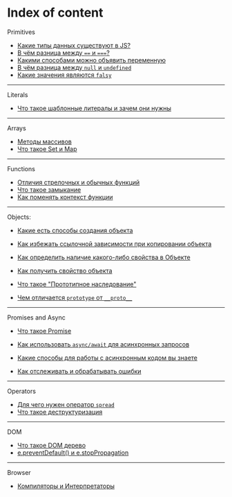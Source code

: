 # Index of content
Primitives
- [Какие типы данных существуют в JS?](./01.data-types.md/#типы-данных)
- [В чём разница между `==` и `===`?](./02.comparidson-operators.md/#операторы-сравнения)
- [Какими способами можно объявить переменную](./03.var-declaration.md/#способы-объявления-переменных)
- [В чём разница между `null` и `undefined`](./04.null-undefined.md/#в-чём-разница-null-и-undefined)
- [Какие значения являются `falsy`](./14.falsy-values.md/#значения-falsy)
---
Literals
- [Что такое шаблонные литералы и зачем они нужны](./08.template-literal.md/#шаблонный-литерал)
---
Arrays
- [Методы массивов](./05.map-filter-reduce-foreach.md/#методы-массивов)
- [Что такое Set и Map](./09.set-map.md/#set--map)
---
Functions
- [Отличия стрелочных и обычных функций](./06.arrow-and-reg-functions.md/#стрелочные-и-обычные-функции)
- [Что такое замыкание](./07.closure.md/#замыкание)
- [Как поменять контекст функции](./19.function-context.md/#как-поменять-контекст-функции)
---
Objects:
- [Какие есть способы создания объекта](11.ways-create-object.md/#способы-создания-объекта)
- [Как избежать ссылочной зависимости при копировании объекта](./18.object-ref-dependancy.md/#ссылочная-зависимость-при-копировании-объекта)
- [Как определить наличие какого-либо свойства в Объекте](./10.object-properties.md/#способы-определения-наличия-свойства-объекта)
- [Как получить свойство объекта](./26.object-props.md/#свойства-объекта)
 

- [Что такое "Прототипное наследование"](12.prototype-inheritance.md/#прототипное-наследование)
- [Чем отличается `prototype` от `__proto__`](./13.prototype-vs-proto.md/#итог)
---
Promises and Async
- [Что такое Promise](./15.promise.md/#promise)
- [Как использовать `async/await` для асинхронных запросов](./16.async-await.md/#асинхронные-запросы-asyncawait)
- [Какие способы для работы с асинхронным кодом вы знаете](./21.work-with-async.md/#способы-для-работы-с-асинхронным-кодом)


- [Как отслеживать и обрабатывать ошибки](./23.error-handling.md/#обработка-ошибок)
---
Operators
- [Для чего нужен оператор `spread`](./17.spread-opertator.md/#оператор-spread)
- [Что такое деструктуризация](./20.destructure.md/#деструктуризация)
---
DOM
- [Что такое DOM дерево](./25.DOM-tree.md/#dom-дерево)
- [e.preventDefault() и e.stopPropagation](./22.browser-events.md/#события-в-браузере)
---
Browser
- [Компиляторы и Интерпретаторы](./24.compiler-interpreter.md/#компиляторы-и-интерпретаторы)
